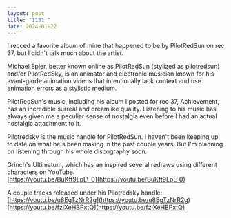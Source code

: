 ```yaml
---
layout: post
title: "1131:"
date: 2024-01-22
---
```


I recced a favorite album of mine that happened to be by PilotRedSun on rec 37, but I didn't talk much about the artist.

Michael Epler, better known online as PilotRedSun (stylized as pilotredsun) and/or PilotRedSky, is an animator and electronic musician known for his avant-garde animation videos that intentionally lack context and use animation errors as a stylistic medium.

PilotRedSun's music, including his album I posted for rec 37, Achievement, has an incredible surreal and dreamlike quality. Listening to his music has always given me a peculiar sense of nostalgia even before I had an actual nostalgic attachment to it.

Pilotredsky is the music handle for PilotRedSun. I haven't been keeping up to date on what he's been making in the past couple years. But I'm planning on listening through his whole discography soon.

Grinch's Ultimatum, which has an inspired several redraws using different characters on YouTube.  
[https://youtu.be/BuKft9LpL\_0](https://youtu.be/BuKft9LpL_0)

A couple tracks released under his Pilotredsky handle:  
[https://youtu.be/u8EgTzNrR2g](https://youtu.be/u8EgTzNrR2g)  
[https://youtu.be/fziXeHBPxtQ](https://youtu.be/fziXeHBPxtQ)

